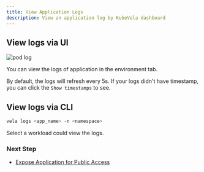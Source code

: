 ```yaml
---
title: View Application Logs
description: View an application log by KubeVela dashboard
---
```


## View logs via UI

![pod log](https://static.kubevela.net/images/1.3/pod-log.jpg)

You can view the logs of application in the environment tab.

By default, the logs will refresh every 5s. If your logs didn't have timestamp, you can click the `Show timestamps` to see.

## View logs via CLI

```bash
vela logs <app_name> -n <namespace>
```

Select a workload could view the logs.

### Next Step

* [Expose Application for Public Access](./get-application-endpoint)